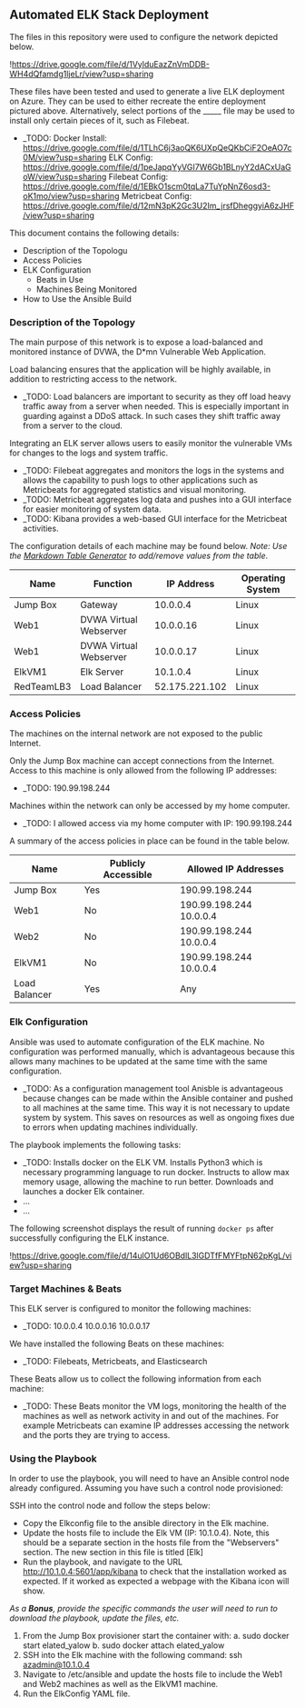 ## Automated ELK Stack Deployment

The files in this repository were used to configure the network depicted below.

!https://drive.google.com/file/d/1VylduEazZnVmDDB-WH4dQfamdg1ljeLr/view?usp=sharing

These files have been tested and used to generate a live ELK deployment on Azure. They can be used to either recreate the entire deployment pictured above. Alternatively, select portions of the _____ file may be used to install only certain pieces of it, such as Filebeat.

  - _TODO: Docker Install: https://drive.google.com/file/d/1TLhC6j3aoQK6UXpQeQKbCiF2OeAO7c0M/view?usp=sharing
  ELK Config: https://drive.google.com/file/d/1peJapqYyVGI7W6Gb1BLnyY2dACxUaGoW/view?usp=sharing
  Filebeat Config:  https://drive.google.com/file/d/1EBkO1scm0tqLa7TuYpNnZ6osd3-oK1mo/view?usp=sharing
  Metricbeat Config: https://drive.google.com/file/d/12mN3pK2Gc3U2Im_jrsfDheggyiA6zJHF/view?usp=sharing


This document contains the following details:
- Description of the Topologu
- Access Policies
- ELK Configuration
  - Beats in Use
  - Machines Being Monitored
- How to Use the Ansible Build


### Description of the Topology

The main purpose of this network is to expose a load-balanced and monitored instance of DVWA, the D*mn Vulnerable Web Application.

Load balancing ensures that the application will be highly available, in addition to restricting access to the network.
- _TODO: Load balancers are important to security as they off load heavy traffic away from a server when needed.  This is especially important in guarding against a DDoS attack.  In such cases they shift traffic away from a server to the cloud.  

Integrating an ELK server allows users to easily monitor the vulnerable VMs for changes to the logs and system traffic.
- _TODO: Filebeat aggregates and monitors the logs in the systems and allows the capability to push logs to other applications such as Metricbeats for aggregated statistics and visual monitoring. 
- _TODO: Metricbeat aggregates log data and pushes into a GUI interface for easier monitoring of system data.
- _TODO: Kibana provides a web-based GUI interface for the Metricbeat activities.

The configuration details of each machine may be found below.
_Note: Use the [Markdown Table Generator](http://www.tablesgenerator.com/markdown_tables) to add/remove values from the table_.

| Name       | Function               | IP Address     | Operating System |
|------------|------------------------|----------------|------------------|
| Jump Box   | Gateway                | 10.0.0.4       | Linux            |
| Web1       | DVWA Virtual Webserver | 10.0.0.16      | Linux            |
| Web1       | DVWA Virtual Webserver | 10.0.0.17      | Linux            |
| ElkVM1     | Elk Server             | 10.1.0.4       | Linux            |
| RedTeamLB3 | Load Balancer          | 52.175.221.102 | Linux            |

### Access Policies

The machines on the internal network are not exposed to the public Internet. 

Only the Jump Box machine can accept connections from the Internet. Access to this machine is only allowed from the following IP addresses:
- _TODO: 190.99.198.244

Machines within the network can only be accessed by my home computer.
- _TODO: I allowed access via my home computer with IP: 190.99.198.244

A summary of the access policies in place can be found in the table below.

| Name          | Publicly Accessible | Allowed IP Addresses    |
|---------------|---------------------|-------------------------|
| Jump Box      | Yes                 | 190.99.198.244          |
| Web1          | No                  | 190.99.198.244 10.0.0.4 |
| Web2          | No                  | 190.99.198.244 10.0.0.4 |
| ElkVM1        | No                  | 190.99.198.244 10.0.0.4 |
| Load Balancer | Yes                 | Any                     |

### Elk Configuration

Ansible was used to automate configuration of the ELK machine. No configuration was performed manually, which is advantageous because this allows many machines to be updated at the same time with the same configuration.
- _TODO: As a configuration management tool Anisble is advantageous because changes can be made within the Ansible container and pushed to all machines at the same time.  This way it is not necessary to update system by system.  This saves on resources as well as ongoing fixes due to errors when updating machines individually.

The playbook implements the following tasks:
- _TODO: Installs docker on the ELK VM.
        Installs Python3 which is necessary programming language to run docker.
        Instructs to allow max memory usage, allowing the machine to run better.
        Downloads and launches a docker Elk container.
- ...
- ...

The following screenshot displays the result of running `docker ps` after successfully configuring the ELK instance.

!https://drive.google.com/file/d/14ulO1Ud6OBdlL3lGDTfFMYFtpN62pKgL/view?usp=sharing

### Target Machines & Beats
This ELK server is configured to monitor the following machines:
- _TODO: 
        10.0.0.4
        10.0.0.16
        10.0.0.17

We have installed the following Beats on these machines:
- _TODO: Filebeats, Metricbeats, and Elasticsearch

These Beats allow us to collect the following information from each machine:
- _TODO: These Beats monitor the VM logs, monitoring the health of the machines as well as network activity in and out of the machines.  For example Metricbeats can examine IP addresses accessing the network and the ports they are trying to access. 

### Using the Playbook
In order to use the playbook, you will need to have an Ansible control node already configured. Assuming you have such a control node provisioned: 

SSH into the control node and follow the steps below:
- Copy the Elkconfig file to the ansible directory in the Elk machine.
- Update the hosts file to include the Elk VM (IP: 10.1.0.4).  Note, this should be a separate section in the hosts file from the "Webservers" section.  The new section in this file is titled [Elk]
- Run the playbook, and navigate to the URL http://10.1.0.4:5601/app/kibana to check that the installation worked as expected.  If it worked as expected a webpage with the Kibana icon will show.


_As a **Bonus**, provide the specific commands the user will need to run to download the playbook, update the files, etc._
1. From the Jump Box provisioner start the container with:
  a. sudo docker start elated_yalow
  b. sudo docker attach elated_yalow
2.  SSH into the Elk machine with the following command: ssh azadmin@10.1.0.4
3. Navigate to /etc/ansible and update the hosts file to include the Web1 and Web2 machines as well as the ElkVM1 machine.
4.  Run the ElkConfig YAML file.